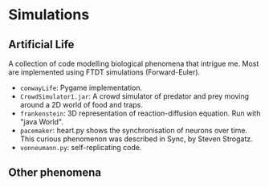# Simulations

## Artificial Life

A collection of code modelling biological phenomena that intrigue me. Most are implemented using FTDT simulations (Forward-Euler).

* `conwayLife`: Pygame implementation.
* `CrowdSimulator1.jar`: A crowd simulator of predator and prey moving around a 2D  world of food and traps.
* `frankenstein`: 3D representation of reaction-diffusion equation. Run with "java World".
* `pacemaker`: heart.py shows the synchronisation of neurons over time. This curious phenomenon was described in Sync, by Steven Strogatz. 
* `vonneumann.py`: self-replicating code.

## Other phenomena

